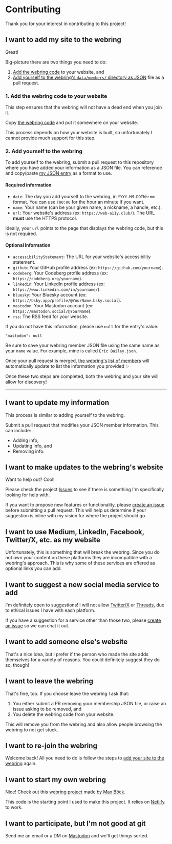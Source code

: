 # Contributing

Thank you for your interest in contributing to this project!

## I want to add my site to the webring

Great!

Big-picture there are two things you need to do:

1. [Add the webring code]((https://a11y-webring.club#code)) to your website, and
2. [Add yourself to the webring's `data/members/` directory as JSON](https://github.com/ericwbailey/a11y-webring.club/tree/main/data/members) file as a pull request.

### 1. Add the webring code to your website

This step ensures that the webring will not have a dead end when you join it.

Copy [the webring code](https://a11y-webring.club#code) and put it somewhere on your website.

This process depends on how your website is built, so unfortunately I cannot provide much support for this step.

### 2. Add yourself to the webring

To add yourself to the webring, submit a pull request to this repository where you have added your information as a JSON file. You can reference and copy/paste [my JSON entry](https://github.com/ericwbailey/a11y-webring.club/blob/main/data/members/Eric%20Bailey.json) as a format to use.

#### Required information

* `date`: The day you add yourself to the webring, in `YYYY-MM-DDThh:mm` format. You can use `T00:00` for the hour an minute if you want.
* `name`: Your name (can be your given name, a nickname, a handle, etc.).
* `url`: Your website's address (ex: `https://web-a11y.club/`). The URL <strong>must</strong> use the HTTPS protocol.

Ideally, your `url` points to the page that displays the webring code, but this is not required.

#### Optional information

* `accessibilityStatement`: The URL for your website's accessibility statement.
* `github`: Your GitHub profile address (ex: `https://github.com/yourname`).
* `codeberg`: Your Codeberg profile address (ex: `https://codeberg.org/yourname`).
* `linkedin`: Your LinkedIn profile address (ex: `https://www.linkedin.com/in/yourname/`).
* `bluesky`: Your Bluesky account (ex: `https://bsky.app/profile/@YourName.bsky.social`).
* `mastodon`: Your Mastodon account (ex: `https://mastodon.social/@YourName`).
* `rss`: The RSS feed for your website.

If you do not have this information, please use `null` for the entry's value:

```
"mastodon": null
```

Be sure to save your webring member JSON file using the same name as your `name` value. For example, mine is called `Eric Bailey.json`.

Once your pull request is merged, [the webring's list of members](https://a11y-webring.club#members) will automatically update to list the information you provided ✨

Once these two steps are completed, both the webring and your site will allow for discovery!

---

## I want to update my information

This process is similar to adding yourself to the webring.

Submit a pull request that modifies your JSON member information. This can include:

* Adding info,
* Updating info, and
* Removing info.

## I want to make updates to the webring's website

Want to help out? Cool!

Please check the project [Issues](https://github.com/ericwbailey/a11y-webring.club/issues?q=is%3Aopen+is%3Aissue+label%3A%22help+wanted%22) to see if there is something I'm specifically looking for help with.

If you want to propose new features or functionality, please [create an issue](https://github.com/ericwbailey/a11y-webring.club/issues/new) before submitting a pull request. This will help us determine if your suggestion is inline with my vision for where the project should go.

## I want to use Medium, LinkedIn, Facebook, Twitter/X, etc. as my website

Unfortunately, this is something that will break the webring. Since you do not own your content on these platforms they are incompatible with a webring's approach. This is why some of these services are offered as optional links you can add.

## I want to suggest a new social media service to add

I'm definitely open to suggestions! I will not allow [Twitter/X](https://twitter.com/) or [Threads](https://www.threads.net/), due to ethical issues I have with each platform.

If you have a suggestion for a service other than those two, please [create an issue](https://github.com/ericwbailey/a11y-webring.club/issues/new) so we can chat it out.

## I want to add someone else's website

That's a nice idea, but I prefer if the person who made the site adds themselves for a variety of reasons. You could definitely suggest they do so, though!

## I want to leave the webring

That's fine, too. If you choose leave the webring I ask that:

1. You either submit a PR removing your membership JSON file, or raise an issue asking to be removed, and
1. You delete the webring code from your website.

This will remove you from the webring and also allow people browsing the webring to not get stuck.

## I want to re-join the webring

Welcome back! All you need to do is follow the steps to [add your site to the webring](#i-want-to-add-my-site-to-the-webring) again.

## I want to start my own webring

Nice! Check out this [webring project](https://github.com/maxboeck/webring/) made by [Max Böck](https://mxb.dev/).

This code is the starting point I used to make this project. It relies on [Netlify](https://netlify.com/) to work.

## I want to participate, but I'm not good at git

Send me an email or a DM on [Mastodon](https://social.ericwbailey.website/@eric) and we'll get things sorted.
